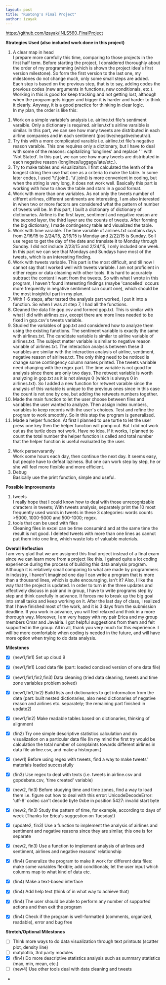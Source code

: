 ```yaml
---
layout: post
title: "Ruotong's Final Project"
author: izayak
---
```


https://github.com/izayak/INLS560_FinalProject     


**Strategies Used (also included work done in this project)**    
1. A clear map in head    
I prepare more carefully this time, comparing to those projects in the first half term. Before starting the project, I considered thoroughly about the order of my programming (which is shown the project idea's first  version milestone). So form the first version to the last one, my milestones do not change much, only some small steps are added.    
Each step is based on the previous step, that is to say, adding codes the previous codes (new arguments in functions, new conditionals, etc.). Working in this is good for keep tracking and not getting lost, although when the program gets bigger and bigger it is harder and harder to think it clearly. Anyway, it is a good practice for thinking in clear logic.                
In my plan, the order is like this:     
1) Work on a simple variable's analysis i.e. airline.txt file's sentiment varaible. Only a dictionary is required. airlien.txt's airline varaible is similar. In this part, we can see how many tweets are distributed in each airline companies and in each sentiment (positive/negative/neutral).        
2) Try this with a more complicated varaible i.e. airline.txt file's negative reason varaible. This one requires only a dictionary, but I have to deal with some of the reasons: capitalizing 'longlines' and replace ' ' with 'Not Stated'. In this part, we can see how many tweets are distributed in each negative reason (longlines/luggage/late/etc.).        
3) Try to make tables and visualizaiton. I first calculated the lenth of the longest string then use that one as a criteria to make the table. In some later codes, I used '\t'.join(). '\t'.join() is more convenient in coding, but when the string is very long, it does not work well. Basically this part is working with how to show the table and stars in a good format.       
4) Work with more than one variables. As not only the tweets number of differnt airlines, different sentiments are interesting, I am also interested in when two or more factors are considered what the pattern of number of tweets will be. In this part, I built a dictionary of dictionary of dictionaries. Airline is the first layer, sentiment and negative reason are the second layer, the third layer are the counts of tweets. After forming the big dictionary, I made contingency table and visualized the table.     
5) Work with time varaible. The time variable of airlines.txt contains days from 2/16/15 to 2/24/15, 2/16/15 is Monday and 2/22/15 is Sunday. So I use regex to get the day of the date and translate it to Monday through Sunday. I did not include 2/23/15 and 2/24/15, I only included one week. In this part we can see that Mondays and Sundays have most of the tweets, which is an interesting finding.   
6) Work with tweets variable. This part is the most difficult, and till now I cannot say that I worked well with tweets variable. I am not proficient in either regex or data cleaning with other tools. It is hard to accurately subtract the content I want from the tweets. So with what I wrote in this program, I haven't found interesting findings (maybe 'cancelled' occurs more frequently in negative sentiment can count one), which should be the most insightful part in my plan.   
7) With 1-6 steps, after tested the analysis part worked, I put it into a function. So when I was at step 7, I had all the functions.   
8) Cleaned the data file gop.csv and formed gop.txt. This is similar with what I did with airlines.csv, except there are more lines needed to be fixed in gop.csv's tweets variable.   
9) Studied the variables of gop.txt and considered how to analyze them using the existing functions. The sentiment variable is exactly the same with airlines.txt. The candidate variable is similar to airline variable of airlines.txt. The subject matter variable is similar to negative reason variable of airlines.txt. The interaction analysis between these 3 variables are similar with the interaction analysis of airline, sentiment, negative reason of airlines.txt. The only thing need to be noticed is change some contingency column names printed. The tweets variable need changing with the regex part. The time variable is not good for analysis since there are only two days. The retweet variable is worth analyzing in gop.txt as it is not always 0 (which is always 0 in airlines.txt). So I added a new function for retweet varaible since the analysis of this variable is unique to the previous ones since in this case the count is not one by one, but adding the retweets numbers together.  
10) Made the main function to let the user choose between files and variables the user wanted to analyze. Then assign index numbers, variables to keep records with the user's choices. Test and refine the program to work smoothly. So in this step the program is generalized.    
11) Made a helper function. At first I planned to use turtle to let the user press one key then the helper function will pomp out. But I did not work out as the turtle does not work. Have no idea. If it works, I planned to count the total number the helper function is called and total number that the helper function is useful evaluated by the user.    
2. Work perservarantly    
Work some hours each day, then continue the next day. It seems easy, but people have to defeat laziness. But one can work step by step, he or she will feel more flexible and more efficient.    
3. Debug     
Basically use the print function, simple and useful.    


**Possible Improvements**     
1. tweets    
I really hope that I could know how to deal with those unrecognizable chracters in tweets; With tweets analysis, separately print the 10 most frequently used words in tweets in these 3 categories: words counts >5000, 1000-5000 and 500-1000; regex.   
2. tools that can be used with files      
Cleaning files in excel can be time consumind and at the same time the result is not good. I deleted tweets with more than one lines as cannot put them into one line, which waste lots of valuable materials.     


**Overall Reflection**    
I am very glad that we are assigned this final project instead of a final exam since we can learn more from a project like this. I gained quite a lot coding experience during the process of building this data analysis program. Although it is relatively small comparing to what are made by programmers in industry, I haven't imagined one day I can write a program that is more than a thousand lines, which is quite encouraging, isn't it? Also, I like the way that the project is updated. In order to turn in the three updates and effectively discuss in pair and in group, I have to write programs step by step and think carefully in advance. It forces me to break up the big goal into small tasks and keep working on it. After the last day of class, I realized that I have finished most of the work, and it is 3 days from the submission deadline. If you work in advance, you will feel relaxed and think in a more thorough way. Moreover, I am very happy with my pair Erica and my group members Omar and Javairia. I got helpful suggestions from them and felt supported in the group. All in all, thank you very much for this experience. I will be more comfortable when coding is needed in the future, and will have more option when trying to do data analysis.       




**Milestones**     

- [x] (new1,fin1) Set up cloud 9  
- [x] (new1,fin1) Load data file (part: loaded concised version of one data file)  
- [x] (new1,fin1,fin2,fin3) Data cleaning (tried data cleaning, tweets and time zone variables problem solved)  
- [x] (new1,fin1,fin2) Build lists and dictionaries to get information from the data (part: built nested dictionaries, also need dictionaries of negative reason and airlines etc. separately; the remaining part finished in update2)  
- [x] (new1,fin2) Make readable tables based on dictionaries, thinking of alignment  
- [x] (fin2) Try one simple descriptive statistics calculation and do visualization on a particular data file (In my mind the first try would be calculation the total number of complaints towards different airlines in data file airline.csv, and make a histogram.)    
- [x] (new1) Before using regex with tweets, find a way to make tweets' materials loaded successfully  
- [x] (fin3) Use regex to deal with texts (i.e. tweets in airline.csv and gopdebate.csv, 'time created' variable)   
- [x] (new2, fin3) Before studying time and time zones, find a way to load them i.e. figure out how to deal with this error: UnicodeDecodeError: 'utf-8' codec can't decode byte 0xbe in position 5427: invalid start byte    
- [x] (new2, fin3) Study the pattern of time, for example, according to days of week (Thanks for Erica's suggestion on Tuesday!)  
- [x] (update2, fin3) Use a function to implement the analysis of airlines and sentiment and negative reasons since they are similar, this one is for separate  
- [x] (new2, fin3) Use a function to implement analysis of airlines and sentiment, airlines and negative reasons' relationship  
- [x] (fin4) Generalize the program to make it work for different data files: make some variables flexible; add conditionals; let the user input which columns map to what kind of data etc.  
- [x] (fin4) Make a text-based interface   
- [x] (fin4) Add help text (think of in what way to achieve that)   
- [x] (fin4) The user should be able to perform any number of supported actions and then exit the program   
- [x] (fin4) Check if the program is well-formatted (comments, organized, readable), error and bug free   


**Stretch/Optional Milestones**          

- [ ] Think more ways to do data visualization through text printouts (scatter plot, density line)     
- [ ] matplotlib, 3rd party modules   
- [x] (fin4) Do more descriptive statistics analysis such as summary statistics (max, min, mean, etc.)    
- [ ] (new4) Use other tools deal with data cleaning and tweets 
- 

